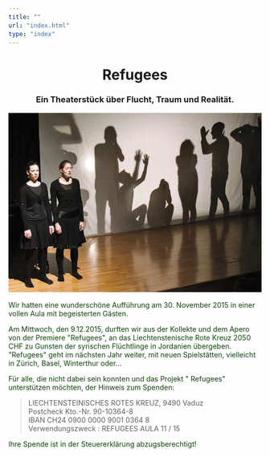 ```yaml
---
title: ""
url: "index.html"
type: "index"
---
```


# <center> Refugees</center>
### <center> Ein Theaterstück über Flucht, Traum und Realität.</center>

<p>
<center><img src="/premieregross.jpg"/></p></center>
  <span style="color:#10420A">
Wir hatten eine wunderschöne Aufführung am 30. November 2015 in einer vollen Aula mit begeisterten Gästen.

Am Mittwoch, den 9.12.2015, durften wir aus der Kollekte und dem Apero von der Premiere "Refugees", an das Liechtenstenische Rote Kreuz 2050 CHF zu Gunsten der syrischen Flüchtlinge in Jordanien übergeben. <br/>
"Refugees" geht im nächsten Jahr weiter, mit neuen Spielstätten, vielleicht in Zürich, Basel, Winterthur oder...</br>

Für alle, die nicht dabei sein konnten und das Projekt " Refugees" unterstützen möchten,  der Hinweis zum Spenden:

<blockquote>
LIECHTENSTEINISCHES ROTES KREUZ, 9490 Vaduz<br/>
Postcheck
Kto.-Nr. 90-10364-8<br/>
IBAN    CH24 0900 0000 9001 0364 8 <br/>
Verwendungszweck : REFUGEES AULA 11 / 15<br/>
</blockquote>

Ihre Spende ist in der Steuererklärung abzugsberechtigt!


